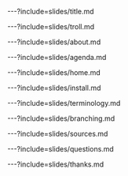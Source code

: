 ---?include=slides/title.md

---?include=slides/troll.md

---?include=slides/about.md

---?include=slides/agenda.md

---?include=slides/home.md

---?include=slides/install.md

---?include=slides/terminology.md

---?include=slides/branching.md

---?include=slides/sources.md

---?include=slides/questions.md

---?include=slides/thanks.md